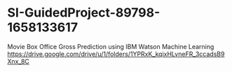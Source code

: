 # SI-GuidedProject-89798-1658133617
Movie Box Office Gross Prediction using IBM Watson Machine Learning
https://drive.google.com/drive/u/1/folders/1YPRxK_kqixHLvneFR_3ccadsB9Xnx_8C

